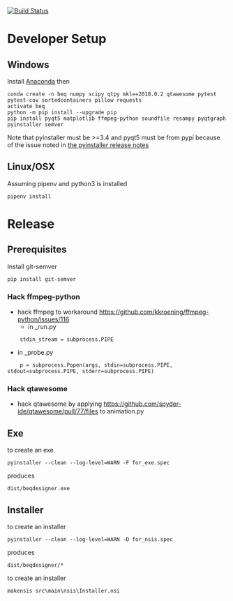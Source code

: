 [![Build Status](https://travis-ci.com/3ll3d00d/beqdesigner.svg?branch=master)](https://travis-ci.com/3ll3d00d/beqdesigner)

# Developer Setup

## Windows

Install [Anaconda](https://repo.anaconda.com/archive/Anaconda3-5.2.0-Windows-x86_64.exe) then

    conda create -n beq numpy scipy qtpy mkl==2018.0.2 qtawesome pytest pytest-cov sortedcontainers pillow requests
    activate beq
    python -m pip install --upgrade pip
    pip install pyqt5 matplotlib ffmpeg-python soundfile resampy pyqtgraph pyinstaller semver
    
Note that pyinstaller must be >=3.4 and pyqt5 must be from pypi because of the issue noted in [the pyinstaller release notes](https://pyinstaller.readthedocs.io/en/stable/CHANGES.html#id1)

## Linux/OSX

Assuming pipenv and python3 is installed

    pipenv install

# Release

## Prerequisites

Install git-semver

    pip install git-semver
    
### Hack ffmpeg-python

* hack ffmpeg to workaround https://github.com/kkroening/ffmpeg-python/issues/116 
  * in _run.py
```  
    stdin_stream = subprocess.PIPE
```
  * in _probe.py
```  
    p = subprocess.Popen(args, stdin=subprocess.PIPE, stdout=subprocess.PIPE, stderr=subprocess.PIPE)
```

### Hack qtawesome

* hack qtawesome by applying https://github.com/spyder-ide/qtawesome/pull/77/files to animation.py

## Exe

to create an exe

    pyinstaller --clean --log-level=WARN -F for_exe.spec
    
produces 

    dist/beqdesigner.exe
    
## Installer 

to create an installer

    pyinstaller --clean --log-level=WARN -D for_nsis.spec

produces 

    dist/beqdesigner/*    
    
to create an installer

    makensis src\main\nsis\Installer.nsi
